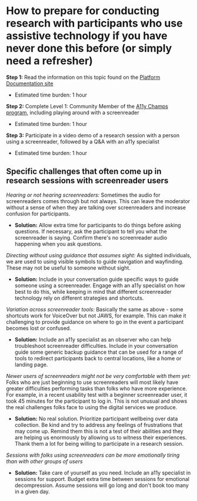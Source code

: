 # How to prepare for conducting research with participants who use assistive technology if you have never done this before (or simply need a refresher)

**Step 1:** Read the information on this topic found on the [Platform Documentation site](https://depo-platform-documentation.scrollhelp.site/research-design/research-assistive-technology-sessions)
- Estimated time burden: 1 hour

**Step 2:** Complete Level 1: Community Member of the [A11y Champs program](https://github.com/department-of-veterans-affairs/va.gov-team/blob/master/teams/vsa/accessibility/a11y-champs/curriculum/level-1.md), including playing around with a screenreader
- Estimated time burden: 1 hour

**Step 3:** Participate in a video demo of a research session with a person using a screenreader, followed by a Q&A with an a11y specialist
- Estimated time burden: 1 hour

## Specific challenges that often come up in research sessions with screenreader users

_Hearing or not hearing screenreaders:_ Sometimes the audio for screenreaders comes through but not always. This can leave the moderator without a sense of when they are talking over screenreaders and increase confusion for participants. 
  - **Solution:** Allow extra time for participants to do things before asking questions. If necessary, ask the participant to tell you what the screenreader is saying. Confirm there's no screenreader audio happening when you ask questions. 

_Directing without using guidance that assumes sight:_ As sighted individuals, we are used to using visible symbols to guide navigation and wayfinding. These may not be useful to someone without sight. 
  - **Solution:** Include in your conversation guide specific ways to guide someone using a screenreader. Engage with an a11y specialist on how best to do this, while keeping in mind that different screenreader technology rely on different strategies and shortcuts. 

_Variation across screenreader tools:_ Basically the same as above - some shortcuts work for VoiceOver but not JAWS, for example. This can make it challenging to provide guidance on where to go in the event a participant becomes lost or confused. 
  - **Solution:** Include an a11y specialist as an observer who can help troubleshoot screenreader difficulties. Include in your conversation guide some generic backup guidance that can be used for a range of tools to redirect participants back to central locations, like a home or landing page. 

_Newer users of screenreaders might not be very comfortable with them yet:_ Folks who are just beginning to use screenreaders will most likely have greater difficulties performing tasks than folks who have more experience. For example, in a recent usability test with a beginner screenreader user, it took 45 minutes for the participant to log in. This is not unusual and shows the real challenges folks face to using the digital services we produce. 
  - **Solution:** No real solution. Prioritize participant wellbeing over data collection. Be kind and try to address any feelings of frustrations that may come up. Remind them this is not a test of their abilities and they are helping us enormously by allowing us to witness their experiences. Thank them a lot for being willing to participate in a research session. 

_Sessions with folks using screenreaders can be more emotionally tiring than with other groups of users_
  - **Solution:** Take care of yourself as you need. Include an a11y specialist in sessions for support. Budget extra time between sessions for emotional decompression. Assume sessions will go long and don't book too many in a given day. 

